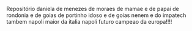 Repositório
daniela de menezes de moraes de mamae e de papai de rondonia e de goias de portinho idoso e de goias nenem e do impatech tambem
napoli maior da italia
napoli futuro campeao da europa!!!!